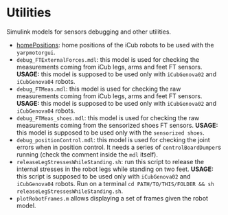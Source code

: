 # Utilities

Simulink models for sensors debugging and other utilities. 

- [homePositions](homePositions/README.md): home positions of the iCub robots to be used with the `yarpmotorgui`.
- `debug_FTExternalForces.mdl`:  this model is used for checking the measurements coming from iCub legs, arms and feet FT sensors. **USAGE:** this model is supposed to be used only with `iCubGenova02` and `iCubGenova04` robots. 
- `debug_FTMeas.mdl`: this model is used for checking the raw measurements coming from iCub legs, arms and feet FT sensors. **USAGE:** this model is supposed to be used only with `iCubGenova02` and `iCubGenova04` robots. 
- `debug_FTMeas_shoes.mdl`: this model is used for checking the raw measurements coming from the sensorized shoes FT sensors. **USAGE:** this model is supposed to be used only with the `sensorized shoes`. 
- `debug_positionControl.mdl`: this model is used for checking the joint errors when in position control. It needs a series of ``controlBoardDumper``s running (check the comment inside the ``mdl`` itself).
- `releaseLegStressesWhileStanding.sh`: run this script to release the internal stresses in the robot legs while standing on two feet. **USAGE:** this script is supposed to be used only with `iCubGenova02` and `iCubGenova04` robots. Run on a terminal `cd PATH/TO/THIS/FOLDER && sh releaseLegStressesWhileStanding.sh`.
- ``plotRobotFrames.m`` allows displaying a set of frames given the robot model.
